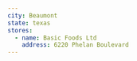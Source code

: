 ```yaml
---
city: Beaumont
state: texas
stores:
  - name: Basic Foods Ltd
    address: 6220 Phelan Boulevard
---
```


